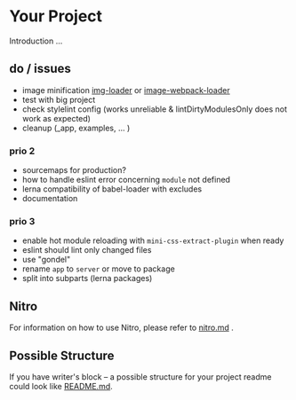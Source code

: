 # Your Project

Introduction …

## do / issues

* image minification [img-loader](https://www.npmjs.com/package/img-loader) or [image-webpack-loader](https://www.npmjs.com/package/image-webpack-loader)
* test with big project
* check stylelint config (works unreliable & lintDirtyModulesOnly does not work as expected)
* cleanup (_app, examples, ... )

### prio 2

* sourcemaps for production?
* how to handle eslint error concerning `module` not defined
* lerna compatibility of babel-loader with excludes
* documentation

### prio 3

* enable hot module reloading with `mini-css-extract-plugin` when ready
* eslint should lint only changed files
* use "gondel"
* rename `app` to `server` or move to package
* split into subparts (lerna packages)

## Nitro

For information on how to use Nitro, please refer to [nitro.md](project/docs/nitro.md) .

## Possible Structure

If you have writer's block – a possible structure for your project readme could look like [README.md](https://github.com/namics/frontend-defaults/blob/master/doc/README.md).
